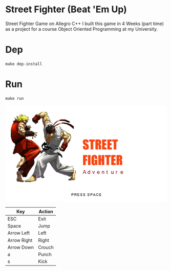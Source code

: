# Street Fighter (Beat 'Em Up)

Street Fighter Game on Allegro C++
I built this game in 4 Weeks (part time) as a project for a course Object Oriented Programming at my University.

# Dep
```
make dep-install
```

# Run
```
make run
```

![](res/images/splash.png)


Key | Action | 
--- | --- | 
ESC | Exit | 
Space | Jump | 
Arrow Left | Left | 
Arrow Right | Right | 
Arrow Down | Crouch | 
a | Punch | 
s | Kick |

